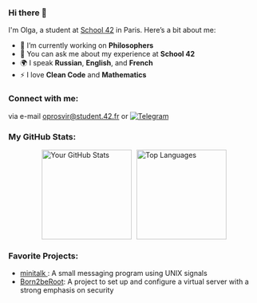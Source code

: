 ### Hi there 👋

I'm Olga, a student at [School 42](https://www.42.fr/) in Paris. Here’s a bit about me:

- 🔭 I’m currently working on **Philosophers**
- 💬 You can ask me about my experience at **School 42**
- 🌍 I speak **Russian**, **English**, and **French**
- ⚡ I love **Clean Code** and **Mathematics**


### Connect with me:
via e-mail [oprosvir@student.42.fr](mailto:oprosvir@student.42.fr) or 
[![Telegram](https://img.shields.io/badge/-Telegram-blue?style=flat&logo=telegram)](https://t.me/scoundrella)

### My GitHub Stats:

<div style="display: flex; justify-content: center; align-items: center;">

<img src="https://github-readme-stats.vercel.app/api?username=prosviriakova&show_icons=true&theme=tokyonight&hide_border=true" alt="Your GitHub Stats" style="height: 180px; margin-right: 10px;"/>

<img src="https://github-readme-stats.vercel.app/api/top-langs/?username=prosviriakova&theme=tokyonight&layout=compact&hide_border=true" alt="Top Languages" style="height: 180px;"/>

</div>


### Favorite Projects:

- [minitalk ](https://github.com/prosviriakova/minitalk): A small messaging program using UNIX signals
- [Born2beRoot](https://github.com/prosviriakova/born2beroot): A project to set up and configure a virtual server with a strong emphasis on security

<!--
**Scoundrella/Scoundrella** is a ✨ _special_ ✨ repository because its `README.md` (this file) appears on your GitHub profile.
[![LinkedIn](https://img.shields.io/badge/-LinkedIn-blue?style=flat&logo=linkedin)](https://www.linkedin.com/in/yourprofile/)
- 🌱 I’m currently learning ✨ **C** ✨
-->

